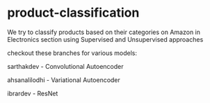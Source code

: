 # product-classification
We try to classify products based on their categories on Amazon in Electronics section using Supervised and Unsupervised approaches

checkout these branches for various models:

sarthakdev - Convolutional Autoencoder

ahsanalilodhi - Variational Autoencoder

ibrardev - ResNet
